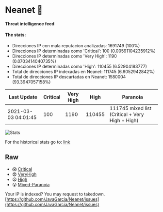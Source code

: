 # Neanet :hocho:
#### Threat intelligence feed
#### The stats:

- Direcciones IP con mala reputacion analizadas: 1691749 (100%)
- Direcciones IP determinadas como 'Critical':  100 (0.00591104235912%)
- Direcciones IP determinadas como 'Very High':  1190 (0.0703414040735%)
- Direcciones IP determinadas como 'High':  110455 (6.52904183777)
- Total de direcciones IP indexadas en Neanet:  111745 (6.6052942842%)
- Total de direcciones IP descartadas en Neanet:  1580004 (93.3947057158%)

| Last Update | Critical | Very High | High | Paranoia |
| --- | --- | --- | --- | --- |
| 2021-03-03 04:01:45 | 100 | 1190 | 110455 | 111745 mixed list (Critical + Very High + High)|

![Stats](https://docs.google.com/spreadsheets/d/e/2PACX-1vSnaNMIXVabIpDJjufMlzH7poXnshF3mgd8Is1g9ytUEzVsP5my4Trn8f-xkoLLQ38xpL3HtmUexLo6/pubchart?oid=501124687&format=image)

For the historical stats go to: [link](/stats.csv)
## Raw
- :scream: [Critical](https://raw.githubusercontent.com/JavaGarcia/Neanet/master/blacklists/neanet_critical.txt)
- :fearful: [VeryHigh](https://raw.githubusercontent.com/JavaGarcia/Neanet/master/blacklists/neanet_veryHigh.txtt)
- :frowning: [High](https://raw.githubusercontent.com/JavaGarcia/Neanet/master/blacklists/neanet_high.txt)
- :dizzy_face: [Mixed-Paranoia](https://raw.githubusercontent.com/JavaGarcia/Neanet/master/blacklists/neanet_all.txt)


Your IP is indexed? You may request to takedown. [https://github.com/JavaGarcia/Neanet/issues](https://github.com/JavaGarcia/Neanet/issues)











































































































































































































































































































































































































































































































































































































































































































































































































































































































































































































































































































































































































































































































































































































































































































































































































































































































































































































































































































































































































































































































































































































































































































































































































































































































































































































































































































































































































































































































































































































































































































































































































































































































































































































































































































































































































































































































































































































































































































































































































































































































































































































































































































































































































































































































































































































































































































































































